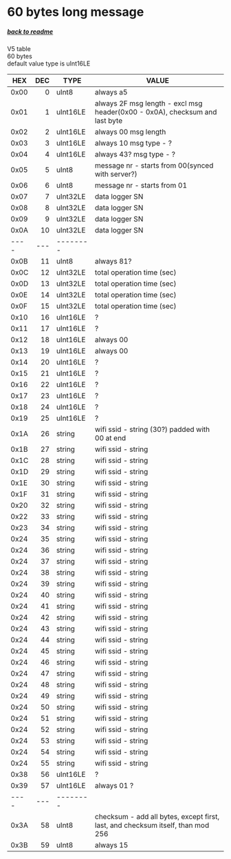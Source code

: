 # 60 bytes long message
##### [back to readme](../README.md)  
V5 table  
60 bytes   
default value type is uInt16LE  

| HEX  	| DEC 	| TYPE 	   	| VALUE                                                                                                     	|
|------	|-----:	|----------	|--------------------------------------------------------------------------------------------------------------	|
| 0x00 	| 0   	| uInt8    	| always a5                                                                                                 	|
| 0x01 	| 1   	| uInt16LE 	| always 2F msg length - excl msg header(0x00 - 0x0A), checksum and last byte                               	|
| 0x02 	| 2   	| uInt16LE 	| always 00 msg length                                                                                      	|
| 0x03 	| 3   	| uInt16LE 	| always 10 msg type - ?                                                                                    	|
| 0x04 	| 4   	| uInt16LE 	| always 43? msg type - ?                                                                                   	|
| 0x05 	| 5   	| uInt8    	| message nr - starts from 00(synced with server?)                                                          	|
| 0x06 	| 6   	| uInt8    	| message nr - starts from 01                                                                               	|
| 0x07 	| 7   	| uInt32LE 	| data logger SN                                                                                            	|
| 0x08 	| 8   	| uInt32LE 	| data logger SN                                                                                            	|
| 0x09 	| 9   	| uInt32LE 	| data logger SN                                                                                            	|
| 0x0A 	| 10  	| uInt32LE 	| data logger SN                                                                                            	|
| ---- 	| --- 	| -------- 	|                                                                                                           	|
| 0x0B 	| 11  	| uInt8    	| always 81?                                                                                                	|
| 0x0C 	| 12  	| uInt32LE 	| total operation time (sec)                                                                                	|
| 0x0D 	| 13  	| uInt32LE 	| total operation time (sec)                                                                                	|
| 0x0E 	| 14  	| uInt32LE 	| total operation time (sec)                                                                                	|
| 0x0F 	| 15  	| uInt32LE 	| total operation time (sec)                                                                                	|
| 0x10 	| 16  	| uInt16LE 	| ?                                                                                                         	|
| 0x11 	| 17  	| uInt16LE 	| ?                                                                                                         	|
| 0x12 	| 18  	| uInt16LE 	| always 00                                                                                                 	|
| 0x13 	| 19  	| uInt16LE 	| always 00                                                                                                 	|
| 0x14 	| 20  	| uInt16LE 	| ?                                                                                                         	|
| 0x15 	| 21  	| uInt16LE 	| ?                                                                                                         	|
| 0x16 	| 22  	| uInt16LE 	| ?                                                                                                         	|
| 0x17 	| 23  	| uInt16LE 	| ?                                                                                                         	|
| 0x18 	| 24  	| uInt16LE 	| ?                                                                                                         	|
| 0x19 	| 25  	| uInt16LE 	| ?                                                                                                         	|
| 0x1A 	| 26  	| string   	| wifi ssid - string (30?) padded with 00 at end                                                            	|
| 0x1B 	| 27  	| string   	| wifi ssid - string                                                                                        	|
| 0x1C 	| 28  	| string   	| wifi ssid - string                                                                                        	|
| 0x1D 	| 29  	| string   	| wifi ssid - string                                                                                        	|
| 0x1E 	| 30  	| string   	| wifi ssid - string                                                                                        	|
| 0x1F 	| 31  	| string   	| wifi ssid - string                                                                                        	|
| 0x20 	| 32  	| string   	| wifi ssid - string                                                                                        	|
| 0x22 	| 33  	| string   	| wifi ssid - string                                                                                        	|
| 0x23 	| 34  	| string   	| wifi ssid - string                                                                                        	|
| 0x24 	| 35  	| string   	| wifi ssid - string                                                                                        	|
| 0x24 	| 36  	| string   	| wifi ssid - string                                                                                        	|
| 0x24 	| 37  	| string   	| wifi ssid - string                                                                                        	|
| 0x24 	| 38  	| string   	| wifi ssid - string                                                                                        	|
| 0x24 	| 39  	| string   	| wifi ssid - string                                                                                        	|
| 0x24 	| 40  	| string   	| wifi ssid - string                                                                                        	|
| 0x24 	| 41  	| string   	| wifi ssid - string                                                                                        	|
| 0x24 	| 42  	| string   	| wifi ssid - string                                                                                        	|
| 0x24 	| 43  	| string   	| wifi ssid - string                                                                                        	|
| 0x24 	| 44  	| string   	| wifi ssid - string                                                                                        	|
| 0x24 	| 45  	| string   	| wifi ssid - string                                                                                        	|
| 0x24 	| 46  	| string   	| wifi ssid - string                                                                                        	|
| 0x24 	| 47  	| string   	| wifi ssid - string                                                                                        	|
| 0x24 	| 48  	| string   	| wifi ssid - string                                                                                        	|
| 0x24 	| 49  	| string   	| wifi ssid - string                                                                                        	|
| 0x24 	| 50  	| string   	| wifi ssid - string                                                                                        	|
| 0x24 	| 51  	| string   	| wifi ssid - string                                                                                        	|
| 0x24 	| 52  	| string   	| wifi ssid - string                                                                                        	|
| 0x24 	| 53  	| string   	| wifi ssid - string                                                                                        	|
| 0x24 	| 54  	| string   	| wifi ssid - string                                                                                        	|
| 0x24 	| 55  	| string   	| wifi ssid - string                                                                                        	|
| 0x38 	| 56  	| uInt16LE 	| ?                                                                                                         	|
| 0x39 	| 57  	| uInt16LE 	| always 01 ?                                                                                               	|
| ---- 	| --- 	| -------- 	|                                                                                                           	|
| 0x3A 	| 58  	| uInt8    	| checksum - add all bytes, except first, last, and checksum itself, than mod 256                           	|
| 0x3B 	| 59  	| uInt8    	| always 15                                                                                                 	|
